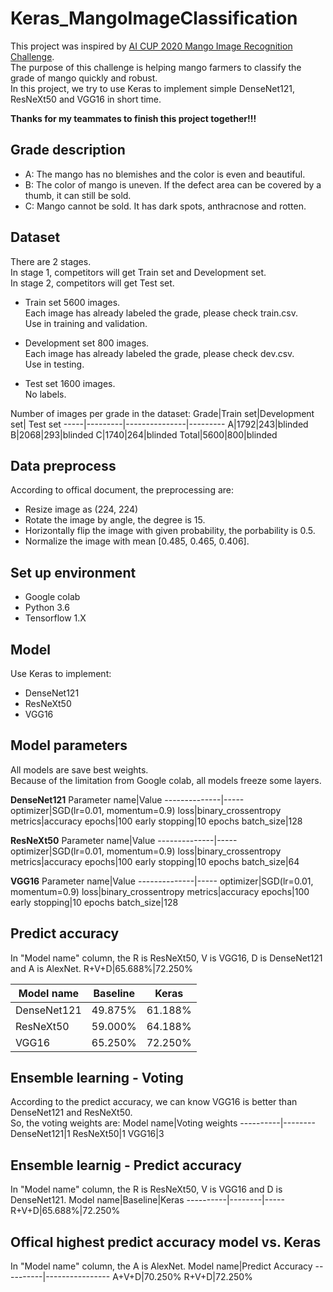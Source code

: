 # Keras_MangoImageClassification
This project was inspired by [AI CUP 2020 Mango Image Recognition Challenge](https://aidea-web.tw/aicup_mango).  
The purpose of this challenge is helping mango farmers to classify the grade of mango quickly and robust.  
In this project, we try to use Keras to implement simple DenseNet121, ResNeXt50 and VGG16 in short time.

**Thanks for my teammates to finish this project together!!!**

## Grade description
* A: The mango has no blemishes and the color is even and beautiful.  
* B: The color of mango is uneven. If the defect area can be covered by a thumb, it can still be sold.
* C: Mango cannot be sold. It has dark spots, anthracnose and rotten.

## Dataset
There are 2 stages.   
In stage 1, competitors will get Train set and Development set.  
In stage 2, competitors will get Test set.

* Train set
  5600 images.   
  Each image has already labeled the grade, please check train.csv.   
  Use in training and validation.
  
* Development set
  800 images.  
  Each image has already labeled the grade, please check dev.csv.  
  Use in testing.

* Test set
  1600 images.  
  No labels.
 
Number of images per grade in the dataset:
Grade|Train set|Development set| Test set
-----|---------|---------------|---------
A|1792|243|blinded
B|2068|293|blinded
C|1740|264|blinded
Total|5600|800|blinded

## Data preprocess
According to offical document, the preprocessing are:
* Resize image as (224, 224)
* Rotate the image by angle, the degree is 15.
* Horizontally flip the image with given probability, the porbability is 0.5.
* Normalize the image with mean \[0.485, 0.465, 0.406\].

## Set up environment
* Google colab
* Python 3.6
* Tensorflow 1.X

## Model
Use Keras to implement:
* DenseNet121
* ResNeXt50
* VGG16

## Model parameters
All models are save best weights.  
Because of the limitation from Google colab, all models freeze some layers.  

**DenseNet121**
Parameter name|Value
--------------|-----
optimizer|SGD(lr=0.01, momentum=0.9)
loss|binary_crossentropy
metrics|accuracy
epochs|100
early stopping|10 epochs
batch_size|128

**ResNeXt50**
Parameter name|Value
--------------|-----
optimizer|SGD(lr=0.01, momentum=0.9)
loss|binary_crossentropy
metrics|accuracy
epochs|100
early stopping|10 epochs
batch_size|64

**VGG16**
Parameter name|Value
--------------|-----
optimizer|SGD(lr=0.01, momentum=0.9)
loss|binary_crossentropy
metrics|accuracy
epochs|100
early stopping|10 epochs
batch_size|128

## Predict accuracy
In "Model name" column, the R is ResNeXt50, V is VGG16, D is DenseNet121 and A is AlexNet.
R+V+D|65.688%|72.250%

Model name|Baseline|Keras
----------|--------|-----
DenseNet121|49.875%|61.188%
ResNeXt50|59.000%|64.188%
VGG16|65.250%|72.250%

## Ensemble learning - Voting
According to the predict accuracy, we can know VGG16 is better than DenseNet121 and ResNeXt50.  
So, the voting weights are:
Model name|Voting weights
----------|--------
DenseNet121|1
ResNeXt50|1
VGG16|3

## Ensemble learnig - Predict accuracy
In "Model name" column, the R is ResNeXt50, V is VGG16 and D is DenseNet121.
Model name|Baseline|Keras
----------|--------|-----
R+V+D|65.688%|72.250%

## Offical highest predict accuracy model vs. Keras
In "Model name" column, the A is AlexNet.
Model name|Predict Accuracy
----------|----------------
A+V+D|70.250%
R+V+D|72.250%


